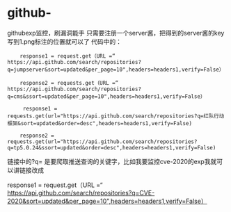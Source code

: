# github-
githubexp监控，刷漏洞能手
只需要注册一个server酱，把得到的server酱的key写到1.png标注的位置就可以了
代码中的：

        response1 = request.get（URL =“ https://api.github.com/search/repositories?q=jumpserver&sort=updated&per_page=10",headers=headers1,verify=False）

        response2 = requests.get（URL =“ https://api.github.com/search/repositories?q=cms&ssort=updated&per_page=10",headers=headers1,verify=False）
        
         response1 = requests.get(url="https://api.github.com/search/repositories?q=红队行动框架&sort=updated&order=desc",headers=headers1,verify=False)
         
        response2 = requests.get(url="https://api.github.com/search/repositories?q=tp5.0.24&ssort=updated&order=desc",headers=headers1,verify=False)
        
链接中的?q=   是要爬取推送查询的关键字，比如我要监控cve-2020的exp我就可以讲链接改成


response1 = request.get（URL =“ https://api.github.com/search/repositories?q=CVE-2020&sort=updated&per_page=10",headers=headers1,verify=False）
